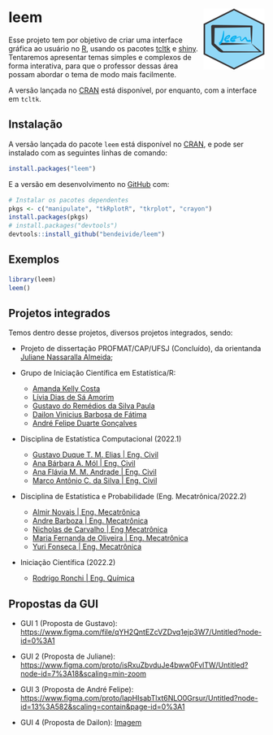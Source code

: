 
<!-- README.md is generated from README.Rmd. Please edit that file -->

# leem <img src="man/figures/logo.png" align="right" alt="" width="120" />

Esse projeto tem por objetivo de criar uma interface gráfica ao usuário
no [R](http://r-project.org/), usando os pacotes
[tcltk](http://r-project.org/) e [shiny](https://shiny.rstudio.com/).
Tentaremos apresentar temas simples e complexos de forma interativa,
para que o professor dessas área possam abordar o tema de modo mais
facilmente.

A versão lançada no [CRAN](https://CRAN.R-project.org) está disponível,
por enquanto, com a interface em `tcltk`.

## Instalação

A versão lançada do pacote `leem` está disponível no
[CRAN](https://CRAN.R-project.org), e pode ser instalado com as
seguintes linhas de comando:

``` r
install.packages("leem")
```

E a versão em desenvolvimento no [GitHub](https://github.com/) com:

``` r
# Instalar os pacotes dependentes
pkgs <- c("manipulate", "tkRplotR", "tkrplot", "crayon")
install.packages(pkgs)
# install.packages("devtools")
devtools::install_github("bendeivide/leem")
```

## Exemplos

``` r
library(leem)
leem()
```

## Projetos integrados

Temos dentro desse projetos, diversos projetos integrados, sendo:

-   Projeto de dissertação PROFMAT/CAP/UFSJ (Concluído), da orientanda
    [Juliane Nassaralla
    Almeida](http://lattes.cnpq.br/5176118169651142);

-   Grupo de Iniciação Científica em Estatística/R:

    -   [Amanda Kelly
        Costa](https://www.linkedin.com/in/amandakellycosta/)
    -   [Lívia Dias de Sá
        Amorim](https://www.linkedin.com/in/líviasdias/)
    -   [Gustavo do Remédios da Silva
        Paula](https://www.linkedin.com/in/gustavo-dos-remédios-da-silva-paula-995a04181)
    -   [Dailon Vinicius Barbosa de
        Fátima](linkedin.com/in/dailon-vinicius-6502a9207)
    -   [André Felipe Duarte
        Gonçalves](https://www.linkedin.com/in/andrefdg/)

-   Disciplina de Estatística Computacional (2022.1)

    -   [Gustavo Duque T. M. Elias \| Eng.
        Civil](https://gustavodtme.github.io/)
    -   [Ana Bárbara A. Mól \| Eng.
        Civil](https://anabmol.github.io/discestcomp)
    -   [Ana Flávia M. M.
        Andrade \| Eng. Civil](https://anaf08.github.io/discestcomp/)
    -   [Marco Antônio C. da Silva \| Eng.
        Civil](https://mac8320.github.io/)

-   Disciplina de Estatística e Probabilidade (Eng. Mecatrônica/2022.2)

    -   [Almir Novais \| Eng. Mecatrônica](https://almirns.github.io/)
    -   [Andre Barboza \| Eng. Mecatrônica](https://andrebzf.github.io/)
    -   [Nicholas de Carvalho \| Eng Mecatrônica](https://nicholascmf.github.io/)
    -   [Maria Fernanda de Oliveira \| Eng. Mecatrônica](https://mariafernandadeoliveira.github.io/)
    -   [Yuri Fonseca \| Eng. Mecatrônica](https://yurovskyy.github.io/)

-   Iniciação Científica (2022.2)

    -   [Rodrigo Ronchi \| Eng. Química](https://github.com/RodrigoRonchi)

## Propostas da GUI

-   GUI 1 (Proposta de Gustavo):
    <https://www.figma.com/file/qYH2QntEZcVZDvq1ejp3W7/Untitled?node-id=0%3A1>

-   GUI 2 (Proposta de Juliane):
    <https://www.figma.com/proto/isRxuZbvduJe4bww0FvlTW/Untitled?node-id=7%3A18&scaling=min-zoom>

-   GUI 3 (Proposta de André Felipe):
    <https://www.figma.com/proto/lapHIsabTlxt6NLO0Grsur/Untitled?node-id=13%3A582&scaling=contain&page-id=0%3A1>

-   GUI 4 (Proposta de Dailon): [Imagem](images/gui-dailon.jpeg)
